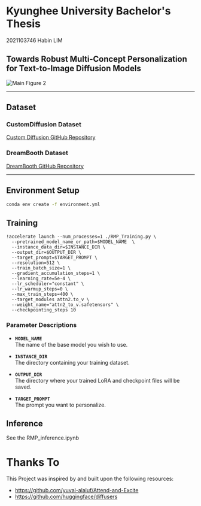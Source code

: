 # Kyunghee University Bachelor's Thesis
2021103746 Habin LIM

## Towards Robust Multi-Concept Personalization for Text-to-Image Diffusion Models

![Main Figure 2](https://github.com/user-attachments/assets/256afb10-391b-4296-b980-43703205f2b6)

---

## Dataset

### CustomDiffusion Dataset  
[Custom Diffusion GitHub Repository](https://github.com/adobe-research/custom-diffusion?tab=readme-ov-file)

### DreamBooth Dataset  
[DreamBooth GitHub Repository](https://github.com/google/dreambooth)

---

## Environment Setup

```bash
conda env create -f environment.yml
```

## Training
```
!accelerate launch --num_processes=1 ./RMP_Training.py \
  --pretrained_model_name_or_path=$MODEL_NAME  \
  --instance_data_dir=$INSTANCE_DIR \
  --output_dir=$OUTPUT_DIR \
  --target_prompt=$TARGET_PROMPT \
  --resolution=512 \
  --train_batch_size=1 \
  --gradient_accumulation_steps=1 \
  --learning_rate=5e-4 \
  --lr_scheduler="constant" \
  --lr_warmup_steps=0 \
  --max_train_steps=400 \
  --target_modules attn2.to_v \
  --weight_name="attn2_to_v.safetensors" \
  --checkpointing_steps 10
```
### Parameter Descriptions

- **`MODEL_NAME`**  
  The name of the base model you wish to use.  

- **`INSTANCE_DIR`**  
  The directory containing your training dataset.  

- **`OUTPUT_DIR`**  
  The directory where your trained LoRA and checkpoint files will be saved.  

- **`TARGET_PROMPT`**  
  The prompt you want to personalize.

## Inference
See the RMP_inference.ipynb

# Thanks To

This Project was inspired by and built upon the following resources:
- https://github.com/yuval-alaluf/Attend-and-Excite 
- https://github.com/huggingface/diffusers
